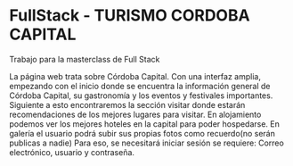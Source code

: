 # FullStack - TURISMO CORDOBA CAPITAL
Trabajo para la masterclass de Full Stack

La página web trata sobre Córdoba Capital. Con una interfaz amplia, empezando con el inicio donde se encuentra la información general de Córdoba Capital, su gastronomía y los eventos y festivales importantes.
Siguiente a esto encontraremos la sección visitar donde estarán recomendaciones de los mejores lugares para visitar.
En alojamiento podemos ver los mejores hoteles en la capital para poder hospedarse.
En galería el usuario podrá subir sus propias fotos como recuerdo(no serán publicas a nadie)
Para eso, se necesitará iniciar sesión se requiere: Correo electrónico, usuario y contraseña.



